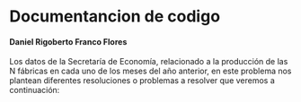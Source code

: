 # Documentancion de codigo

#### Daniel Rigoberto Franco Flores 

Los datos de la Secretaría de Economía, relacionado a la producción de las N fábricas en cada uno de los meses del año anterior, en este problema nos plantean diferentes resoluciones o problemas a resolver que veremos a continuación:

<!--stackedit_data:
eyJoaXN0b3J5IjpbLTE2OTk3MTY0OTgsLTIwODg3NDY2MTIsMj
YzODM2OTA5LDQ3MDgyNTA3MywtMzMyNDU1MzYzXX0=
-->